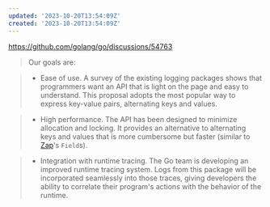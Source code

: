 ```yaml
---
updated: '2023-10-20T13:54:09Z'
created: '2023-10-20T13:54:09Z'
---
```

https://github.com/golang/go/discussions/54763

> Our goals are:

> -   Ease of use. A survey of the existing logging packages shows that programmers want an API that is light on the page and easy to understand. This proposal adopts the most popular way to express key-value pairs, alternating keys and values.
    
> -   High performance. The API has been designed to minimize allocation and locking. It provides an alternative to alternating keys and values that is more cumbersome but faster (similar to [Zap](https://pkg.go.dev/go.uber.org/zap)'s `Field`s).
    
> -   Integration with runtime tracing. The Go team is developing an improved runtime tracing system. Logs from this package will be incorporated seamlessly into those traces, giving developers the ability to correlate their program's actions with the behavior of the runtime.

